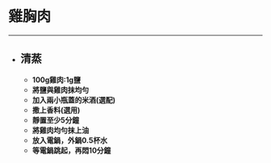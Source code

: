 # 雞胸肉
---

+ ## 清蒸
  + **100g雞肉:1g鹽**
  + **將鹽與雞肉抹均勻**
  + **加入兩小瓶蓋的米酒(選配)**
  + **撒上香料(選用)**
  + **靜置至少5分鐘**
  + **將雞肉均勻抹上油**
  + **放入電鍋，外鍋0.5杯水**
  + **等電鍋跳起，再悶10分鐘**